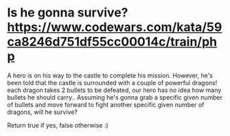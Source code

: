# Is he gonna survive? https://www.codewars.com/kata/59ca8246d751df55cc00014c/train/php

A hero is on his way to the castle to complete his mission. However, he's been told that the castle is surrounded with a
couple of powerful dragons! each dragon takes 2 bullets to be defeated, our hero has no idea how many bullets he should
carry.. Assuming he's gonna grab a specific given number of bullets and move forward to fight another specific given
number of dragons, will he survive?

Return true if yes, false otherwise :)